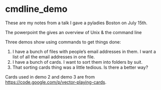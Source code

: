 cmdline_demo
============
These are my notes from a talk I gave a pyladies Boston on July 15th.

The powerpoint the gives an overview of Unix & the command line

Three demos show using commands to get things done:

1. I have a bunch of files with people’s email addresses in them. I want a list of all the email addresses in one file.
2. I have a bunch of cards. I want to sort them into folders by suit.
3. That sorting cards thing was a little tedious. Is there a better way?


Cards used in demo 2 and demo 3 are from https://code.google.com/p/vector-playing-cards.
